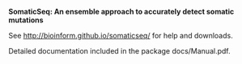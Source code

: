 <b>SomaticSeq: An ensemble approach to accurately detect somatic mutations</b>

See http://bioinform.github.io/somaticseq/ for help and downloads.

Detailed documentation included in the package docs/Manual.pdf.
